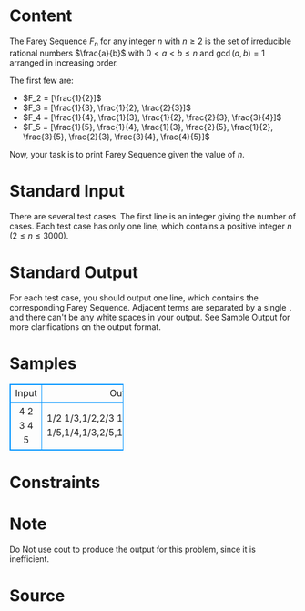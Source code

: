 
# Content

The Farey Sequence $F_n$ for any integer $n$ with $n \geq 2$ is the set of irreducible rational numbers $\frac{a}{b}$ with $0 < a < b \leq n$ and $\gcd(a,b) = 1$ arranged in increasing order. 

The first few are:

* $F_2 = [\frac{1}{2}]$ 
* $F_3 = [\frac{1}{3}, \frac{1}{2}, \frac{2}{3}]$ 
* $F_4 = [\frac{1}{4}, \frac{1}{3}, \frac{1}{2}, \frac{2}{3}, \frac{3}{4}]$ 
* $F_5 = [\frac{1}{5}, \frac{1}{4}, \frac{1}{3}, \frac{2}{5}, \frac{1}{2}, \frac{3}{5}, \frac{2}{3}, \frac{3}{4}, \frac{4}{5}]$

Now, your task is to print Farey Sequence given the value of $n$.

# Standard Input

There are several test cases. The first line is an integer giving the number of cases. Each test case has only one line, which contains a positive integer $n$ 
($2 \leq n \leq 3000$).

# Standard Output

For each test case, you should output one line, which contains the corresponding Farey Sequence. Adjacent terms are separated by a single `,` and there can't be any white spaces in your output. See Sample Output for more clarifications on the output format.

# Samples

<style>
        table,table tr th, table tr td { border:1px solid #0094ff; }
        table { width: 200px; min-height: 25px; line-height: 25px; text-align: center; border-collapse: collapse;}   
    </style>
<table>
	<tr>
		<td>Input</td>
		<td>Output</td>
	</tr>
<tr><td>4
2
3
4
5</td><td>1/2
1/3,1/2,2/3
1/4,1/3,1/2,2/3,3/4
1/5,1/4,1/3,2/5,1/2,3/5,2/3,3/4,4/5</td></tr></table>


# Constraints



# Note

Do Not use cout to produce the output for this problem, since it is inefficient.

# Source


